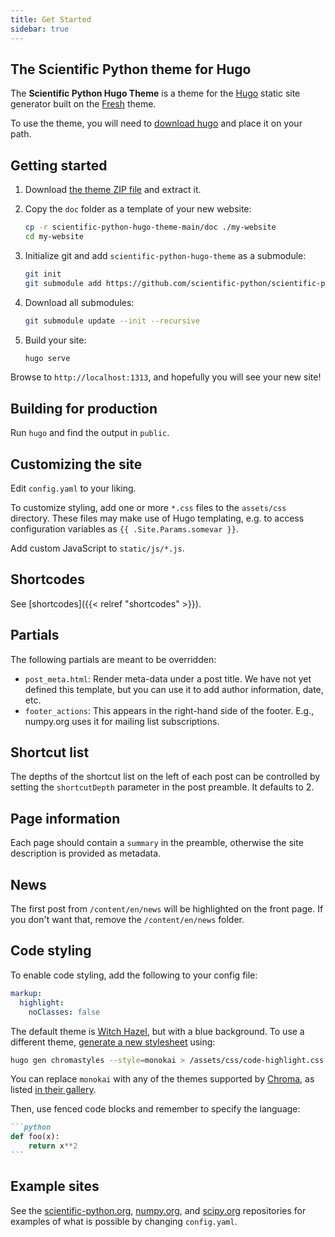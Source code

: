 ```yaml
---
title: Get Started
sidebar: true
---
```


## The Scientific Python theme for Hugo

The **Scientific Python Hugo Theme** is a theme for the
[Hugo](https://gohugo.io) static site generator built on the
[Fresh](https://github.com/StefMa/hugo-fresh) theme.

To use the theme, you will need to
[download hugo](https://github.com/gohugoio/hugo/releases)
and place it on your path.

## Getting started

1. Download [the theme ZIP file](https://github.com/scientific-python/scientific-python-hugo-theme/archive/refs/heads/main.zip) and extract it.
2. Copy the `doc` folder as a template of your new website:

   ```sh
   cp -r scientific-python-hugo-theme-main/doc ./my-website
   cd my-website
   ```

3. Initialize git and add `scientific-python-hugo-theme` as a submodule:

   ```sh
   git init
   git submodule add https://github.com/scientific-python/scientific-python-hugo-theme themes/scientific-python-hugo-theme
   ```

4. Download all submodules:

   ```sh
   git submodule update --init --recursive
   ```

5. Build your site:

   ```sh
   hugo serve
   ```

Browse to `http://localhost:1313`, and hopefully you will see your new site!

## Building for production

Run `hugo` and find the output in `public`.

## Customizing the site

Edit `config.yaml` to your liking.

To customize styling, add one or more `*.css` files to the `assets/css` directory.
These files may make use of Hugo templating,
e.g. to access configuration variables as `{{ .Site.Params.somevar }}`.

Add custom JavaScript to `static/js/*.js`.

## Shortcodes

See [shortcodes]({{< relref "shortcodes" >}}).

## Partials

The following partials are meant to be overridden:

- `post_meta.html`: Render meta-data under a post title.
                    We have not yet defined this template, but you can use it to add author information, date, etc.
- `footer_actions`: This appears in the right-hand side of the footer.  E.g., numpy.org uses it for mailing list subscriptions.

## Shortcut list

The depths of the shortcut list on the left of each post can be
controlled by setting the `shortcutDepth` parameter in the post
preamble.  It defaults to 2.

## Page information

Each page should contain a `summary` in the preamble, otherwise the
site description is provided as metadata.

## News

The first post from `/content/en/news` will be highlighted on the
front page.  If you don't want that, remove the `/content/en/news`
folder.

## Code styling

To enable code styling, add the following to your config file:

```yaml
markup:
  highlight:
    noClasses: false
```

The default theme is [Witch
Hazel](https://github.com/theacodes/witchhazel), but with a blue
background.  To use a different theme, [generate a new
stylesheet](https://gohugo.io/content-management/syntax-highlighting/#highlight-shortcode)
using:

```bash
hugo gen chromastyles --style=monokai > /assets/css/code-highlight.css
```

You can replace `monokai` with any of the themes supported by
[Chroma](https://github.com/alecthomas/chroma), as listed [in their
gallery](https://xyproto.github.io/splash/docs/).

Then, use fenced code blocks and remember to specify the language:

````md
```python
def foo(x):
    return x**2
```
````

## Example sites

See the
[scientific-python.org](https://github.com/scientific-python/scientific-python.org),
[numpy.org](https://github.com/numpy/numpy.org), and
[scipy.org](https://github.com/scipy/scipy.org) repositories for
examples of what is possible by changing `config.yaml`.
